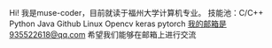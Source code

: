 Hi!
我是muse-coder，目前就读于福州大学计算机专业。
技能池：C/C++ Python Java Github Linux Opencv keras pytorch
我的邮箱是935522618@qq.com 希望我们能够在邮箱上进行交流
